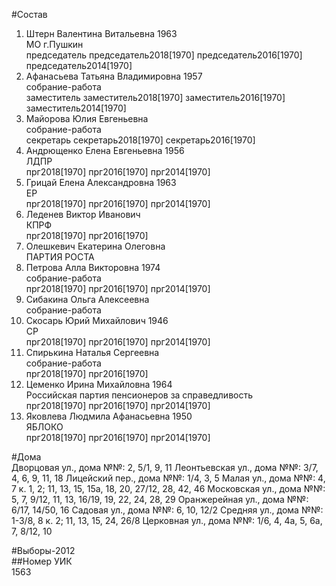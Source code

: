 #Состав  
1. Штерн Валентина Витальевна 1963  
    МО г.Пушкин  
    председатель председатель2018[1970] председатель2016[1970] председатель2014[1970]  
2. Афанасьева Татьяна Владимировна 1957  
    собрание-работа  
    заместитель заместитель2018[1970] заместитель2016[1970] заместитель2014[1970]  
3. Майорова Юлия Евгеньевна  
    собрание-работа  
    секретарь секретарь2018[1970] секретарь2016[1970]  
4. Андрющенко Елена Евгеньевна 1956  
    ЛДПР  
    прг2018[1970] прг2016[1970] прг2014[1970]  
5. Грицай Елена Александровна 1963  
    ЕР  
    прг2018[1970] прг2016[1970] прг2014[1970]  
6. Леденев Виктор Иванович  
    КПРФ  
    прг2018[1970] прг2016[1970]  
7. Олешкевич Екатерина Олеговна  
    ПАРТИЯ РОСТА  
8. Петрова Алла Викторовна 1974  
    собрание-работа  
    прг2018[1970] прг2016[1970] прг2014[1970]  
9. Сибакина Ольга Алексеевна  
    собрание-работа  
10. Скосарь Юрий Михайлович 1946  
    СР  
    прг2018[1970] прг2016[1970] прг2014[1970]  
11. Спирькина Наталья Сергеевна  
    собрание-работа  
    прг2018[1970] прг2016[1970]  
12. Цеменко Ирина Михайловна 1964  
    Российская партия пенсионеров за справедливость  
    прг2018[1970] прг2016[1970] прг2014[1970]  
13. Яковлева Людмила Афанасьевна 1950  
    ЯБЛОКО  
    прг2018[1970] прг2016[1970] прг2014[1970]  
  
#Дома  
Дворцовая ул., дома №№: 2, 5/1, 9, 11 Леонтьевская ул., дома №№: 3/7, 4, 6, 9, 11, 18 Лицейский пер., дома №№: 1/4, 3, 5 Малая ул., дома №№: 4, 7 к. 1, 2; 11, 13, 15, 15а, 18, 20, 27/12, 28, 42, 46 Московская ул., дома №№: 5, 7, 9/12, 11, 13, 16/19, 19, 22, 24, 28, 29 Оранжерейная ул., дома №№: 6/17, 14/50, 16 Садовая ул., дома №№: 6, 10, 12/2 Средняя ул., дома №№: 1-3/8, 8 к. 2; 11, 13, 15, 24, 26/8 Церковная ул., дома №№: 1/6, 4, 4а, 5, 6а, 7, 8/12, 10  
  
#Выборы-2012  
##Номер УИК  
1563  
